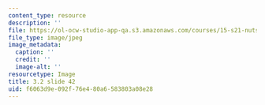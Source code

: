 ```yaml
---
content_type: resource
description: ''
file: https://ol-ocw-studio-app-qa.s3.amazonaws.com/courses/15-s21-nuts-and-bolts-of-business-plans-january-iap-2014/f6063d9e092f76e480a6583803a08e28_Slide42.JPG
file_type: image/jpeg
image_metadata:
  caption: ''
  credit: ''
  image-alt: ''
resourcetype: Image
title: 3.2 slide 42
uid: f6063d9e-092f-76e4-80a6-583803a08e28
---
```

